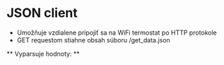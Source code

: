 # JSON client
* Umožňuje vzdialene pripojiť sa na WiFi termostat po HTTP protokole
* GET requestom stiahne obsah súboru /get_data.json

** Vyparsuje hodnoty: **
